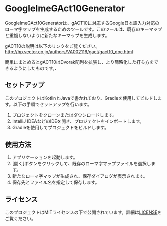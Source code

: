 # GoogleImeGAct10Generator

GoogleImeGAct10Generatorは、gACT10に対応するGoogle日本語入力対応のローマ字マップを生成するためのツールです。このツールは、既存のキーマップと重複しないように新たなキーマップを生成します。

gACT10の説明は以下のリンクをご覧ください。
http://hp.vector.co.jp/authors/VA002116/gact/gact10_doc.html

簡単にまとめるとgACT10はDvorak配列を拡張し、より簡略化した打ち方をできるようにしたものです。、

## セットアップ

このプロジェクトはKotlinとJavaで書かれており、Gradleを使用してビルドします。以下の手順でセットアップを行います。

1. プロジェクトをクローンまたはダウンロードします。
2. IntelliJ IDEAなどのIDEを開き、プロジェクトをインポートします。
3. Gradleを使用してプロジェクトをビルドします。

## 使用方法

1. アプリケーションを起動します。
2. [開く]ボタンをクリックして、既存のローマ字マップファイルを選択します。
3. 新たなローマ字マップが生成され、保存ダイアログが表示されます。
4. 保存先とファイル名を指定して保存します。

## ライセンス

このプロジェクトはMITライセンスの下で公開されています。詳細は[LICENSE](LICENSE)をご覧ください。